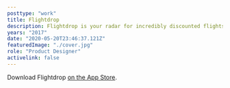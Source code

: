 ```yaml
---
posttype: "work"
title: Flightdrop
description: Flightdrop is your radar for incredibly discounted flights, guaranteed to be 50-70% off regular price. I consulted for the Ember Labs team to prototype, design and deliver engagement-driving experiences like the Chat UI and tiered rewards. As of 2018, the app has over 100K downloads and an average App Store rating of 4.7.
years: "2017"
date: "2020-05-20T23:46:37.121Z"  
featuredImage: "./cover.jpg"
role: "Product Designer"
activelink: false
---
```


Download Flightdrop [on the App Store](https://apps.apple.com/us/app/flightdrop-huge-flight-deals/id1325279425).
